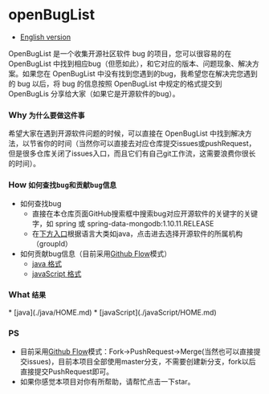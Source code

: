 # openBugList
* [English version](./README_EN.md)


OpenBugList 是一个收集开源社区软件 bug 的项目，您可以很容易的在 OpenBugList 中找到相应bug（但愿如此），和它对应的版本、问题现象、解决方案。如果您在 OpenBugList 中没有找到您遇到的bug，我希望您在解决完您遇到的 bug 以后，将 bug 的信息按照 OpenBugList 中规定的格式提交到 OpenBugLis 分享给大家（如果它是开源软件的bug）。


### Why `为什么要做这件事`
希望大家在遇到开源软件问题的时候，可以直接在 OpenBugList 中找到解决方法，以节省你的时间（当然你可以直接去对应仓库提交issues或pushRequest，但是很多仓库关闭了issues入口，而且它们有自己git工作流，这需要浪费你很长的时间）。


### How `如何查找bug和贡献bug信息`
* 如何查找bug
    * 直接在本仓库页面GitHub搜索框中搜索bug对应开源软件的关键字的关键字，如 spring 或 spring-data-mongodb:1.10.11.RELEASE
    * 在[下方入口](#jump)️根据语言大类如java，点击进去选择开源软件的所属机构（groupId）
* 如何贡献bug信息（目前采用[Github Flow](https://guides.github.com/introduction/flow/)模式）
    * [java 格式](https://guides.github.com/introduction/flow/)
    * [javaScript 格式](https://guides.github.com/introduction/flow/)
### What `结果`
<span id="jump"/>
* [java](./java/HOME.md)
* [javaScript](./javaScript/HOME.md)


### PS
* 目前采用[Github Flow](https://guides.github.com/introduction/flow/)模式：Fork->PushRequest->Merge(当然也可以直接提交issues)，目前本项目全部使用master分支，不需要创建新分支，fork以后直接提交PushRequest即可。
* 如果你感觉本项目对你有所帮助，请帮忙点击一下star。
